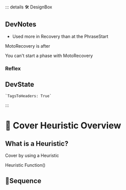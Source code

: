 ::: details 🛠 <dev>DesignBox</dev>

## DevNotes

- Used more in Recovery than at the PhraseStart

MotoRecovery is after

You can't start a phase with MotoRecovery

### Reflex

## DevState

```py
`TagsToHeaders: True`
```

:::

# 🔻 <via>Cover Heuristic Overview</via>

## What is a Heuristic?

Cover by using a Heuristic

Heuristic Function()

## 🔻<via>Sequence</via>

